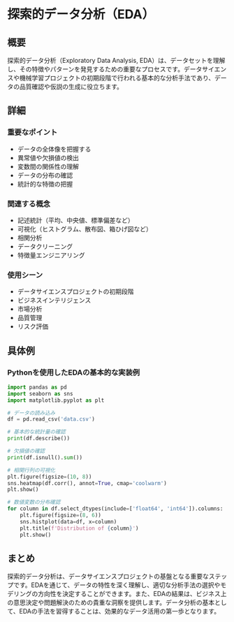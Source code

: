 # 探索的データ分析（EDA）

## 概要
探索的データ分析（Exploratory Data Analysis, EDA）は、データセットを理解し、その特徴やパターンを発見するための重要なプロセスです。データサイエンスや機械学習プロジェクトの初期段階で行われる基本的な分析手法であり、データの品質確認や仮説の生成に役立ちます。

## 詳細
### 重要なポイント
- データの全体像を把握する
- 異常値や欠損値の検出
- 変数間の関係性の理解
- データの分布の確認
- 統計的な特徴の把握

### 関連する概念
- 記述統計（平均、中央値、標準偏差など）
- 可視化（ヒストグラム、散布図、箱ひげ図など）
- 相関分析
- データクリーニング
- 特徴量エンジニアリング

### 使用シーン
- データサイエンスプロジェクトの初期段階
- ビジネスインテリジェンス
- 市場分析
- 品質管理
- リスク評価

## 具体例
### Pythonを使用したEDAの基本的な実装例
```python
import pandas as pd
import seaborn as sns
import matplotlib.pyplot as plt

# データの読み込み
df = pd.read_csv('data.csv')

# 基本的な統計量の確認
print(df.describe())

# 欠損値の確認
print(df.isnull().sum())

# 相関行列の可視化
plt.figure(figsize=(10, 8))
sns.heatmap(df.corr(), annot=True, cmap='coolwarm')
plt.show()

# 数値変数の分布確認
for column in df.select_dtypes(include=['float64', 'int64']).columns:
    plt.figure(figsize=(8, 6))
    sns.histplot(data=df, x=column)
    plt.title(f'Distribution of {column}')
    plt.show()
```

## まとめ
探索的データ分析は、データサイエンスプロジェクトの基盤となる重要なステップです。EDAを通じて、データの特性を深く理解し、適切な分析手法の選択やモデリングの方向性を決定することができます。また、EDAの結果は、ビジネス上の意思決定や問題解決のための貴重な洞察を提供します。データ分析の基本として、EDAの手法を習得することは、効果的なデータ活用の第一歩となります。 
